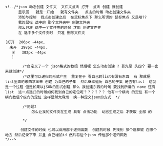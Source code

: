     <!--/*json 动态创建 文件夹  文件夹点击 打开  点击 创建 就创建
          显示层   就是一开始   就有文件夹   点击的时候 动态创建文件夹
          添加与控制  我点击创建之后  在鼠标焦点下 那么所谓的 鼠标焦点 又是啥??
          我的鼠标 选中的 那个文件夹中 创建文件夹
          那么只准 选中一个文件夹的时候 才能 创建文件夹
          在 选中多个文件夹时  只准 删除文件夹

    [打开  206px -44px,
      未开  298px -44px,
       关   302px -44px
       ]

            /*自定义了一个 json格式的数组 然后呢 怎么动态创建 ? 首先是 头四个 要一出来就创建*/
            /*这里可以递归的形式产生  重复在于 看自己的list有没有东西  有 那就把list里面的东西拿出来 创建 为自己的子集  然后继续遍历 自己的子集 是否有list  这就是一个过程 但是如果以jSON的形式创建 那么 我创建东西的时候 要找到所谓的 name 还有list  这一点递归的时候如何找到自己的定位呢？？？？？？ 他有一个横向 的定位 有一个横向数值个纵向的定位 这样显然太麻烦  换一种定义json的方式  */

            /*问题2 
                怎么让我的文件夹在生成 具有 点击功能  动态生成之后 才获取 全部 的
            
            */
           
           创建文件的时候 也可以调用那个递归函数  创建的时候 先找到 那个选择键 在哪个地方 然后记录下来 并且 自己增加id 然后将这个json 传给那个递归函数
    */-->
